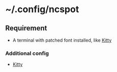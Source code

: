 # ~/.config/ncspot

## Requirement
- A terminal with patched font installed, like [Kitty](/.config/kitty)

### Additional config
- [Kitty](/.config/kitty)
